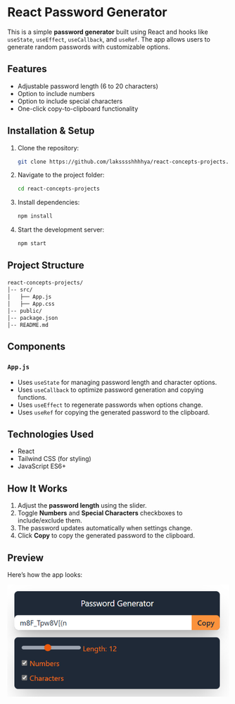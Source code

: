# React Password Generator

This is a simple **password generator** built using React and hooks like `useState`, `useEffect`, `useCallback`, and `useRef`. The app allows users to generate random passwords with customizable options.

## Features

- Adjustable password length (6 to 20 characters)
- Option to include numbers
- Option to include special characters
- One-click copy-to-clipboard functionality

## Installation & Setup

1. Clone the repository:

   ```sh
   git clone https://github.com/laksssshhhhya/react-concepts-projects.git
   ```

2. Navigate to the project folder:

   ```sh
   cd react-concepts-projects
   ```

3. Install dependencies:

   ```sh
   npm install
   ```

4. Start the development server:
   ```sh
   npm start
   ```

## Project Structure

```
react-concepts-projects/
│-- src/
│   ├── App.js
│   ├── App.css
│-- public/
│-- package.json
│-- README.md
```

## Components

### `App.js`

- Uses `useState` for managing password length and character options.
- Uses `useCallback` to optimize password generation and copying functions.
- Uses `useEffect` to regenerate passwords when options change.
- Uses `useRef` for copying the generated password to the clipboard.

## Technologies Used

- React
- Tailwind CSS (for styling)
- JavaScript ES6+

## How It Works

1. Adjust the **password length** using the slider.
2. Toggle **Numbers** and **Special Characters** checkboxes to include/exclude them.
3. The password updates automatically when settings change.
4. Click **Copy** to copy the generated password to the clipboard.

## Preview

Here’s how the app looks:

![Preview](Screenshot/Password-generator.png)
